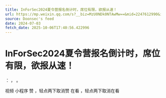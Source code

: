 ```yaml
---
title: InForSec2024夏令营报名倒计时，席位有限，欲报从速！
url: https://mp.weixin.qq.com/s?__biz=MzU0NDk0NTAwMw==&mid=2247612990&idx=3&sn=1ba2e41d7d9d4acd66e31ec132939f9b
source: Doonsec's feed
date: 2024-07-03
fetch_date: 2025-10-06T17:40:56.422996
---
```


# InForSec2024夏令营报名倒计时，席位有限，欲报从速！

：
，
。

视频
小程序
赞
，轻点两下取消赞
在看
，轻点两下取消在看